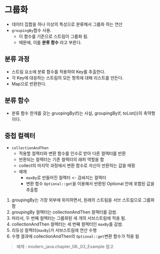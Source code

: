 # 그룹화
- 데이터 집합을 하나 이상의 특성으로 분류해서 그룹화 하는 연산
- `groupingBy`함수 사용. 
  - 이 함수를 기준으로 스트림이 그룹화 됨.
  - 때문에, 이를 **분류 함수** 라고 부른다.

## 분류 과정
- 스트림 요소에 분류 함수를 적용하여 Key를 추출한다.
- 각 Key에 대응하는 스트림의 모든 항목에 대해 리스트를 만든다.
- Map으로 반환한다.

## 분류 함수
- 분류 함수 한개를 갖는 gruopingBy(f)는 사실, groupingBy(f, toList())의 축약형이다.

## 중첩 컬렉터
- `collectionAndThen`
  - 적용할 컬렉터와 변환 함수를 인수로 받아 다른 컬렉터를 반환
  - 반환되는 컬렉터는 기존 컬렉터의 래퍼 역할을 함
  - collect의 마지막 과정에서 변환 함수로 자신이 반환하는 값을 매핑
  - 예제
    - `maxBy`로 만들어진 컬렉터 <- 감싸지는 컬렉터
    - 변환 함수 `Optional::get`을 이용해서 반환된 Optional 안에 포함된 값을 추출함


1. groupingBy는 가장 외부에 위치하면서, 원래의 스트림을 서브 스트림으로 그룹화함
2. groupingBy 컬렉터는 collectionAndThen 컬렉터를 감쌈.
3. 따라서, 두 번째 컬렉터는 그룹화된 세 개의 서브스트림에 적용 됨.
4. collectionAndThen 컬렉터는 세 번째 컬렉터인 `maxBy`를 감쌈.
5. 리듀싱 컬렉터(`maxBy`)가 서브스트림에 연산 수행
6. 수행 결과에 collectionAndThen의 `Optional::get`변환 함수가 적용 됨


> 예제 : modern_java.chapter_06._03_Example 참고